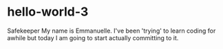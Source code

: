 # hello-world-3
Safekeeper
  My name is Emmanuelle. I've been 'trying' to learn coding for awhile but today I am going to start actually committing to it. 
